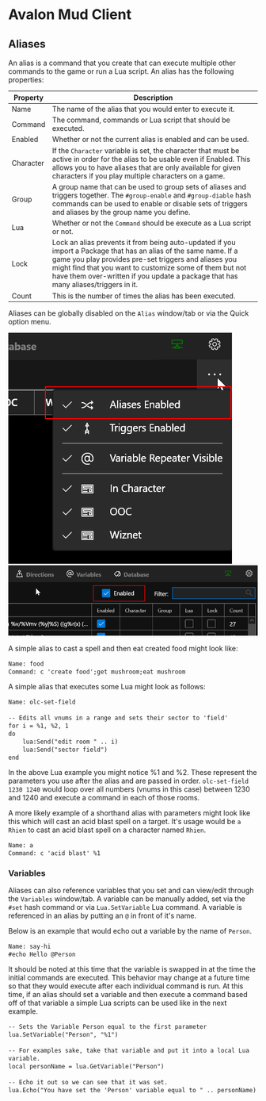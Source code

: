 # Avalon Mud Client

## Aliases

An alias is a command that you create that can execute multiple other commands to the game or run a Lua script.  An alias has the following properties:

|Property|Description|
|--------|-----------|
|Name|The name of the alias that you would enter to execute it.|
|Command|The command, commands or Lua script that should be executed.|
|Enabled|Whether or not the current alias is enabled and can be used.|
|Character|If the `Character` variable is set, the character that must be active in order for the alias to be usable even if Enabled.  This allows you to have aliases that are only available for given characters if you play multiple characters on a game.|
|Group|A group name that can be used to group sets of aliases and triggers together.  The `#group-enable` and `#group-diable` hash commands can be used to enable or disable sets of triggers and aliases by the group name you define.|
|Lua|Whether or not the `Command` should be execute as a Lua script or not.|
|Lock|Lock an alias prevents it from being auto-updated if you import a Package that has an alias of the same name.  If a game you play provides pre-set triggers and aliases you might find that you want to customize some of them but not have them over-written if you update a package that has many aliases/triggers in it.|
|Count|This is the number of times the alias has been executed.|

Aliases can be globally disabled on the `Alias` window/tab or via the Quick option menu.

![alt text](/doc/images/AliasGlobalEnable1.png "Global Alias Enable #1")
![alt text](/doc/images/AliasGlobalEnable2.png "Global Alias Enable #2")

A simple alias to cast a spell and then eat created food might look like:

```
Name: food
Command: c 'create food';get mushroom;eat mushroom
```

A simple alias that executes some Lua might look as follows:

```
Name: olc-set-field

-- Edits all vnums in a range and sets their sector to 'field'
for i = %1, %2, 1 
do
    lua:Send("edit room " .. i)
    lua:Send("sector field")
end
```

In the above Lua example you might notice %1 and %2.  These represent the parameters you use after the alias and are passed in order.  `olc-set-field 1230 1240` would loop over all numbers (vnums in this case) between 1230 and 1240 and execute a command in each of those rooms.

A more likely example of a shorthand alias with parameters might look like this which will cast an acid blast spell on a target.  It's usage would be `a Rhien` to cast an acid blast spell on a character named `Rhien`.

```
Name: a
Command: c 'acid blast' %1
```

### Variables

Aliases can also reference variables that you set and can view/edit through the `Variables` window/tab. A variable can be manually added, set via the `#set` hash command or via `Lua.SetVariable` Lua command.  A variable is referenced in an alias by putting an `@` in front of it's name.

Below is an example that would echo out a variable by the name of `Person`.

```
Name: say-hi
#echo Hello @Person
```

It should be noted at this time that the variable is swapped in at the time the initial commands are executed.  This behavior may change at a future time so that they would execute after each individual command is run.  At this time, if an alias should set a variable and then execute a command based off of that variable a simple Lua scripts can be used like in the next example.

```
-- Sets the Variable Person equal to the first parameter
lua.SetVariable("Person", "%1")

-- For examples sake, take that variable and put it into a local Lua variable.
local personName = lua.GetVariable("Person")

-- Echo it out so we can see that it was set.
lua.Echo("You have set the 'Person' variable equal to " .. personName)
```